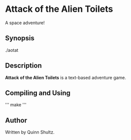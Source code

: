 # Attack of the Alien Toilets
A space adventure!

## Synopsis
./aotat

## Description
**Attack of the Alien Toilets** is a text-based adventure game.

## Compiling and Using
'''
make
'''

## Author
Written by Quinn Shultz.
